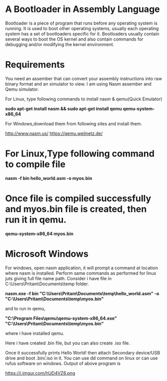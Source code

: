 # A Bootloader in Assembly Language 

 Bootloader is a piece of program that runs before any operating system is running.
 It is used to boot other operating systems, usually each operating system has a set of bootloaders specific for it.
Bootloaders usually contain several ways to boot the OS kernel and also contain commands for debugging and/or modifying the kernel environment.

# Requirements

You need an assember that can convert your assembly instructions into raw binary format and an simulator to view.
I am using Nasm assember and Qemu simulator.

For Linux, type following commands to install nasm & qemu(Quick Emulator)

 **sudo apt-get install nasm && sudo apt-get install qemu qemu-system-x86_64**

For Windows,download them from following sites and install them.

http://www.nasm.us/
https://qemu.weilnetz.de/

# For Linux,Type following command to compile file

  **nasm -f bin hello_world.asm -o myos.bin**
  
# Once file is compiled successfully and myos.bin file is created, then run it in qemu. 

  **qemu-system-x86_64 myos.bin**
  
# Microsoft Windows

For windows, open nasm application, it will prompt a command at location where nasm is installed.
Perform same commands as performed for linux juts giving full file name path.
Consider i have file in C:\Users\Pritam\Documents\temp folder.

  **nasm.exe -f bin "C:\Users\Pritam\Documents\temp\hello_world.asm" 
                                                  -o "C:\Users\Pritam\Documents\temp\myos.bin"**
  
  and to run in qemu,
  
  **"C:\Program Files\qemu\qemu-system-x86_64.exe"  "C:\Users\Pritam\Documents\temp\myos.bin"**
  
where i have installed qemu.

Here i have created .bin file, but you can also create .iso file.

Once it successfully prints Hello World! then attach Secondary device/USB drive and boot .bin/.iso in it.
You can use dd command on linux or can use rufus software on windows.
Output of above program is 

https://i.imgur.com/hUD4VZ6.png
